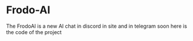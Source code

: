 # Frodo-AI
The FrodoAI is a new AI chat in discord in site and in telegram soon here is the code of the project
